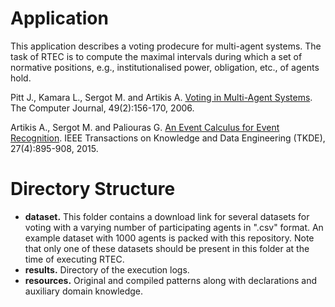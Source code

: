 # Application

This application describes a voting prodecure for multi-agent systems. The task of RTEC is to compute the maximal intervals during which a set of normative positions, e.g., institutionalised power, obligation, etc., of agents hold.

Pitt J., Kamara L., Sergot M. and Artikis A. [Voting in Multi-Agent Systems](https://doi.org/10.1093/comjnl/bxh164). The Computer Journal, 49(2):156-170, 2006.

Artikis A., Sergot M. and Paliouras G. [An Event Calculus for Event Recognition](http://cer.iit.demokritos.gr/publications/papers/2015/artikis-TKDE14.pdf). IEEE Transactions on Knowledge and Data Engineering (TKDE), 27(4):895-908, 2015.

# Directory Structure
- **dataset.** This folder contains a download link for several datasets for voting with a varying number of participating agents in ".csv" format. An example dataset with 1000 agents is packed with this repository. Note that only one of these datasets should be present in this folder at the time of executing RTEC.
- **results.** Directory of the execution logs.
- **resources.** Original and compiled patterns along with declarations and auxiliary domain knowledge.


